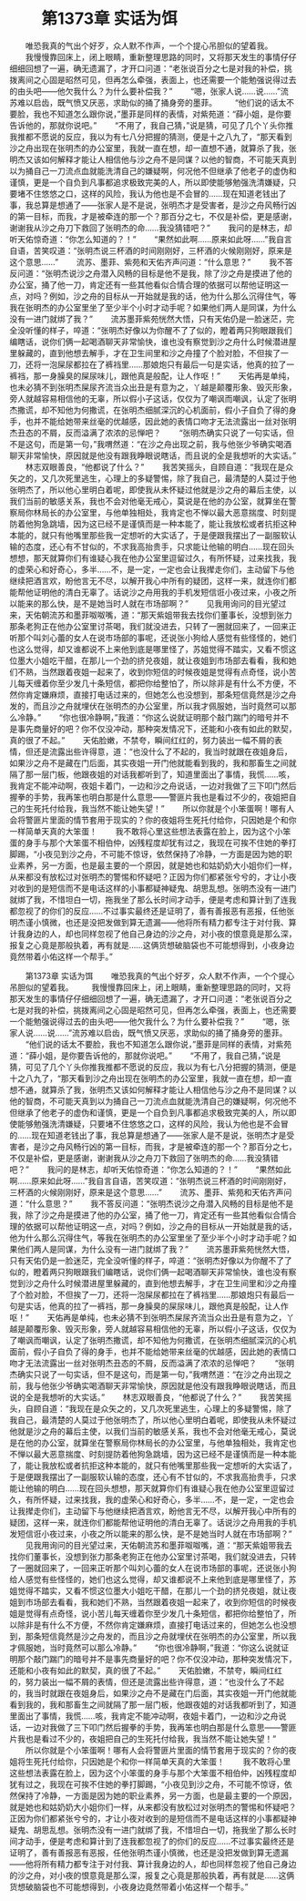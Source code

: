 # 　　第1373章 实话为饵
　　唯恐我真的气出个好歹，众人默不作声，一个个提心吊胆似的望着我。
　　我慢慢靠回床上，闭上眼睛，重新整理思路的同时，又将那天发生的事情仔仔细细回想了一遍，确无遗漏了，才开口问道：“老张说百分之七是对我的补偿，挑拨离间之心固是昭然可见，但再怎么牵强，表面上，也还需要一个能勉强说得过去的由头吧——他欠我什么？为什么要补偿我？”
　　“嗯，张家人说……说……”流苏难以启齿，既气愤又厌恶，求助似的捅了捅身旁的墨菲。
　　“他们说的话太不要脸，我也不知道怎么跟你说，”墨菲是同样的表情，对紫苑道：“薛小姐，是你要告诉他的，那就你说吧。”
　　“不用了，我自己猜，”说是猜，可见了几个丫头你推我推都不愿说的反应，我以为有七八分把握的猜测，便是十之八九了，“那天看到沙之舟出现在张明杰的办公室里，我就一直在想，却一直想不通，就算杀了我，张明杰又该如何解释才能让人相信他与沙之舟不是同谋？以他的智商，不可能天真到以为捅自己一刀流点血就能洗清自己的嫌疑啊，何况他不但继承了他老子的虚伪和谨慎，更是一个自负到凡事都追求极致完美的人，所以即使能够勉强洗清嫌疑，只要堵不住悠悠之口，这样的风险，我认为他也是不会冒的……现在知道老钱出了事，我总算是想通了——张家人是不是说，张明杰才是受害者，是沙之舟风畅行凶的第一目标，而我，才是被牵连的那一个？那百分之七，不仅是补偿，更是感谢，谢谢我从沙之舟刀下救回了张明杰的命……我没猜错吧？”
　　我问的是林志，却听天佑惊奇道：“你怎么知道的？！”
　　“果然如此啊……原来如此呀……”我自言自语，苦笑叹道：“张明杰说三杯酒的时间刚刚好，三杯酒的火候刚刚好，原来是这个意思……”
　　流苏、墨菲、紫苑和天佑齐声问道：“什么意思？”
　　我不答反问道：“张明杰说沙之舟潜入风畅的目标是他不是我，除了沙之舟是摸进了他的办公室，捅了他一刀，肯定还有一些其他看似合情合理的依据可以帮他证明这一点，对吗？例如，沙之舟的目标从一开始就是我的话，他为什么那么沉得住气，等我在张明杰的办公室里坐了至少半个小时才动手呢？如果他们两人是同谋，为什么没有一进门就绑了我？”
　　流苏墨菲紫苑恍然大悟，只有天佑仍是一脸迷茫，完全没听懂的样子，啐道：“张明杰好像以为你醒不了了似的，瞪着两只狗眼跟我们编瞎话，说你们俩一起喝酒聊天非常愉快，谁也没有察觉到沙之舟什么时候潜进屋里躲藏的，直到他想去解手，才在卫生间里和沙之舟撞了个脸对脸，不但挨了一刀，还将一泡屎尿都拉在了裤裆里……那娘炮只有最后一句是实话，他真的拉了一裤裆，那一身臊臭的屎尿味儿，跟他真是般配，让人作呕！”
　　天佑再是单纯，也未必猜不到张明杰屎尿齐流当众出丑是有意为之，丫越是颠覆形象、毁灭形象，旁人就越容易相信他的无辜，所以假小子这话，仅仅为了嘲讽而嘲讽，认定了张明杰撒谎，却不知他为何撒谎，在张明杰细腻深沉的心机面前，假小子自负了得的身手，也并不能给她带来丝毫的优越感，因此她的表情口吻才无法流露出一丝对张明杰丑态的不屑，反而溢满了浓浓的忌惮吧？
　　“张明杰确实只说了一句实话，但不是这句，而是第一句，”我喟然道：“在沙之舟出现之前，我与他张少爷确实喝酒聊天非常愉快，原因就是他没有跟我睁眼说瞎话，而且说的全是我想听的大实话。”
　　林志双眼善良，“他都说了什么？”
　　我苦笑摇头，自顾自道：“我现在是众矢之的，又几次死里逃生，心理上的多疑警惕，除了我自己，最清楚的人莫过于他张明杰了，所以他心里明白着呢，即使我从未怀疑过他就是沙之舟的幕后主使，以我们当前的敏感关系，我也不会对他毫无戒心，莫说是在他的办公室，就算坐在警察局你林局长的办公室里，与他单独相处，我肯定也不惮以最大恶意揣度、时刻提防着他狗急跳墙，因为这已经不是谨慎而是一种本能了，能让我放松或者抗拒这种本能的，就只有他嘴里那些我一定想听的大实话了，于是便跟我摆出了一副服软认输的态度，还心有不甘似的，不求我高抬贵手，只求能让他输的明白……现在回头想想，那天就算你们有谁疑心我在他办公室里逗留过久，有所怀疑，过来找我，我的虚荣心和好奇心，多半……不，是一定，一定也会让我撵走你们，主动留下与他继续把酒言欢，盼他言无不尽，以解开我心中所有的疑团，这样一来，就连你们都能帮他证明他的清白无辜了。话说沙之舟用我的手机发短信诳小夜过来，小夜之所以能来的那么快，是不是她当时人就在市场部啊？”
　　见我用询问的目光望过来，天佑朝流苏和墨菲呶呶嘴，道：“那天紫姐带我去找你们董事长，没想到张力那条老狗正在他办公室里讨茶喝，我们就没进去，只转了一圈就回来了，一回来正听那个叫刘心蕾的女人在说市场部的事呢，还说张小狗给人感觉有些怪怪的，她们也这么觉得，却又谁都说不上来他到底是哪里怪了，苏姐觉得不踏实，又看不惯这位墨大小姐吃干醋，在那儿一个劲的挤兑夜姐，就让夜姐到市场部去看看，我和她们不熟，当然跟着夜姐一起来了，收到你短信的时候夜姐是觉得有点奇怪，说小苦儿每天缠着你至少发几十条短信，都把你给整怕了，所以除非是有什么不方便，不然你肯定嫌麻烦，直接打电话过来的，但她怎么也没想到，那条短信竟然是沙之舟发的，而且沙之舟就埋伏在张明杰的办公室里，所以我才佩服她，当时竟然可以那么冷静。”
　　“你也很冷静啊，”我道：“你这么说就证明那个敲门踹门的暗号并不是事先商量好的吧？你不仅没冲动，那种突发情况下，还能和小夜有如此的默契，真的很了不起。”
　　天佑脸嫩，不禁夸，瞬间红红的，努力装出一幅不屑的表情，但还是流露出些许得意，道：“也没什么了不起的，我当时就跟在夜姐身后，如果沙之舟不是藏在门后面，其实夜姐一开门他就能看到我的，我和那畜生之间就隔了那一层门板，他跟夜姐的对话我都听到了，知道里面出了事情，我慌……咳，我肯定不能冲动啊，夜姐卡着门，一边和沙之舟说话，一边对我做了三下叩门然后握拳的手势，我再笨也明白那是什么意思——警匪片我也是看过不少的，夜姐把自己的生死托付给我，我当然不能让她失望！”
　　所以你就是个小笨蛋啊！哪有人会将警匪片里面的情节套用于现实的？你的夜姐将生死托付给你，只因她是个和你一样简单天真的大笨蛋！
　　我不敢将心里这些想法表露在脸上，因为这个小笨蛋的身手与那个大笨蛋不相伯仲，凶残程度却犹有过之，我现在可挨不住她的拳打脚踢，“小夜见到沙之舟，不可能不惊讶，依然保持了冷静，一方面是因为她的职业素养，另一方面，也是最主要的一个原因，就是她也和姑奶奶大小姐你们一样，从来都没有放松过对张明杰的警惕和怀疑吧？正因为你们都紧张兮兮的，才让小夜对收到的是短信而不是电话这样的小事都疑神疑鬼、胡思乱想。张明杰没有一进门就绑了我，不惜坦白一切，拖我坐了那么长时间才动手，便是考虑和算计到了连我都忽视了的你们的反应……不过事实最终还是证明了，善有善报恶有恶报，任他张明杰谨小慎微，也还是没把发做到算无遗漏——他将所有精力都专注于对付我、算计我身边的人，却也同样忽视了他自己身边的沙之舟，对小夜的恨意竟是那么深，报复之心竟是那般执着，再有就是……这俩货想破脑袋也不可能想得到，小夜身边竟然带着小佑这样一个帮手。”

　　第1373章 实话为饵
　　唯恐我真的气出个好歹，众人默不作声，一个个提心吊胆似的望着我。
　　我慢慢靠回床上，闭上眼睛，重新整理思路的同时，又将那天发生的事情仔仔细细回想了一遍，确无遗漏了，才开口问道：“老张说百分之七是对我的补偿，挑拨离间之心固是昭然可见，但再怎么牵强，表面上，也还需要一个能勉强说得过去的由头吧——他欠我什么？为什么要补偿我？”
　　“嗯，张家人说……说……”流苏难以启齿，既气愤又厌恶，求助似的捅了捅身旁的墨菲。
　　“他们说的话太不要脸，我也不知道怎么跟你说，”墨菲是同样的表情，对紫苑道：“薛小姐，是你要告诉他的，那就你说吧。”
　　“不用了，我自己猜，”说是猜，可见了几个丫头你推我推都不愿说的反应，我以为有七八分把握的猜测，便是十之八九了，“那天看到沙之舟出现在张明杰的办公室里，我就一直在想，却一直想不通，就算杀了我，张明杰又该如何解释才能让人相信他与沙之舟不是同谋？以他的智商，不可能天真到以为捅自己一刀流点血就能洗清自己的嫌疑啊，何况他不但继承了他老子的虚伪和谨慎，更是一个自负到凡事都追求极致完美的人，所以即使能够勉强洗清嫌疑，只要堵不住悠悠之口，这样的风险，我认为他也是不会冒的……现在知道老钱出了事，我总算是想通了——张家人是不是说，张明杰才是受害者，是沙之舟风畅行凶的第一目标，而我，才是被牵连的那一个？那百分之七，不仅是补偿，更是感谢，谢谢我从沙之舟刀下救回了张明杰的命……我没猜错吧？”
　　我问的是林志，却听天佑惊奇道：“你怎么知道的？！”
　　“果然如此啊……原来如此呀……”我自言自语，苦笑叹道：“张明杰说三杯酒的时间刚刚好，三杯酒的火候刚刚好，原来是这个意思……”
　　流苏、墨菲、紫苑和天佑齐声问道：“什么意思？”
　　我不答反问道：“张明杰说沙之舟潜入风畅的目标是他不是我，除了沙之舟是摸进了他的办公室，捅了他一刀，肯定还有一些其他看似合情合理的依据可以帮他证明这一点，对吗？例如，沙之舟的目标从一开始就是我的话，他为什么那么沉得住气，等我在张明杰的办公室里坐了至少半个小时才动手呢？如果他们两人是同谋，为什么没有一进门就绑了我？”
　　流苏墨菲紫苑恍然大悟，只有天佑仍是一脸迷茫，完全没听懂的样子，啐道：“张明杰好像以为你醒不了了似的，瞪着两只狗眼跟我们编瞎话，说你们俩一起喝酒聊天非常愉快，谁也没有察觉到沙之舟什么时候潜进屋里躲藏的，直到他想去解手，才在卫生间里和沙之舟撞了个脸对脸，不但挨了一刀，还将一泡屎尿都拉在了裤裆里……那娘炮只有最后一句是实话，他真的拉了一裤裆，那一身臊臭的屎尿味儿，跟他真是般配，让人作呕！”
　　天佑再是单纯，也未必猜不到张明杰屎尿齐流当众出丑是有意为之，丫越是颠覆形象、毁灭形象，旁人就越容易相信他的无辜，所以假小子这话，仅仅为了嘲讽而嘲讽，认定了张明杰撒谎，却不知他为何撒谎，在张明杰细腻深沉的心机面前，假小子自负了得的身手，也并不能给她带来丝毫的优越感，因此她的表情口吻才无法流露出一丝对张明杰丑态的不屑，反而溢满了浓浓的忌惮吧？
　　“张明杰确实只说了一句实话，但不是这句，而是第一句，”我喟然道：“在沙之舟出现之前，我与他张少爷确实喝酒聊天非常愉快，原因就是他没有跟我睁眼说瞎话，而且说的全是我想听的大实话。”
　　林志双眼善良，“他都说了什么？”
　　我苦笑摇头，自顾自道：“我现在是众矢之的，又几次死里逃生，心理上的多疑警惕，除了我自己，最清楚的人莫过于他张明杰了，所以他心里明白着呢，即使我从未怀疑过他就是沙之舟的幕后主使，以我们当前的敏感关系，我也不会对他毫无戒心，莫说是在他的办公室，就算坐在警察局你林局长的办公室里，与他单独相处，我肯定也不惮以最大恶意揣度、时刻提防着他狗急跳墙，因为这已经不是谨慎而是一种本能了，能让我放松或者抗拒这种本能的，就只有他嘴里那些我一定想听的大实话了，于是便跟我摆出了一副服软认输的态度，还心有不甘似的，不求我高抬贵手，只求能让他输的明白……现在回头想想，那天就算你们有谁疑心我在他办公室里逗留过久，有所怀疑，过来找我，我的虚荣心和好奇心，多半……不，是一定，一定也会让我撵走你们，主动留下与他继续把酒言欢，盼他言无不尽，以解开我心中所有的疑团，这样一来，就连你们都能帮他证明他的清白无辜了。话说沙之舟用我的手机发短信诳小夜过来，小夜之所以能来的那么快，是不是她当时人就在市场部啊？”
　　见我用询问的目光望过来，天佑朝流苏和墨菲呶呶嘴，道：“那天紫姐带我去找你们董事长，没想到张力那条老狗正在他办公室里讨茶喝，我们就没进去，只转了一圈就回来了，一回来正听那个叫刘心蕾的女人在说市场部的事呢，还说张小狗给人感觉有些怪怪的，她们也这么觉得，却又谁都说不上来他到底是哪里怪了，苏姐觉得不踏实，又看不惯这位墨大小姐吃干醋，在那儿一个劲的挤兑夜姐，就让夜姐到市场部去看看，我和她们不熟，当然跟着夜姐一起来了，收到你短信的时候夜姐是觉得有点奇怪，说小苦儿每天缠着你至少发几十条短信，都把你给整怕了，所以除非是有什么不方便，不然你肯定嫌麻烦，直接打电话过来的，但她怎么也没想到，那条短信竟然是沙之舟发的，而且沙之舟就埋伏在张明杰的办公室里，所以我才佩服她，当时竟然可以那么冷静。”
　　“你也很冷静啊，”我道：“你这么说就证明那个敲门踹门的暗号并不是事先商量好的吧？你不仅没冲动，那种突发情况下，还能和小夜有如此的默契，真的很了不起。”
　　天佑脸嫩，不禁夸，瞬间红红的，努力装出一幅不屑的表情，但还是流露出些许得意，道：“也没什么了不起的，我当时就跟在夜姐身后，如果沙之舟不是藏在门后面，其实夜姐一开门他就能看到我的，我和那畜生之间就隔了那一层门板，他跟夜姐的对话我都听到了，知道里面出了事情，我慌……咳，我肯定不能冲动啊，夜姐卡着门，一边和沙之舟说话，一边对我做了三下叩门然后握拳的手势，我再笨也明白那是什么意思——警匪片我也是看过不少的，夜姐把自己的生死托付给我，我当然不能让她失望！”
　　所以你就是个小笨蛋啊！哪有人会将警匪片里面的情节套用于现实的？你的夜姐将生死托付给你，只因她是个和你一样简单天真的大笨蛋！
　　我不敢将心里这些想法表露在脸上，因为这个小笨蛋的身手与那个大笨蛋不相伯仲，凶残程度却犹有过之，我现在可挨不住她的拳打脚踢，“小夜见到沙之舟，不可能不惊讶，依然保持了冷静，一方面是因为她的职业素养，另一方面，也是最主要的一个原因，就是她也和姑奶奶大小姐你们一样，从来都没有放松过对张明杰的警惕和怀疑吧？正因为你们都紧张兮兮的，才让小夜对收到的是短信而不是电话这样的小事都疑神疑鬼、胡思乱想。张明杰没有一进门就绑了我，不惜坦白一切，拖我坐了那么长时间才动手，便是考虑和算计到了连我都忽视了的你们的反应……不过事实最终还是证明了，善有善报恶有恶报，任他张明杰谨小慎微，也还是没把发做到算无遗漏——他将所有精力都专注于对付我、算计我身边的人，却也同样忽视了他自己身边的沙之舟，对小夜的恨意竟是那么深，报复之心竟是那般执着，再有就是……这俩货想破脑袋也不可能想得到，小夜身边竟然带着小佑这样一个帮手。”
